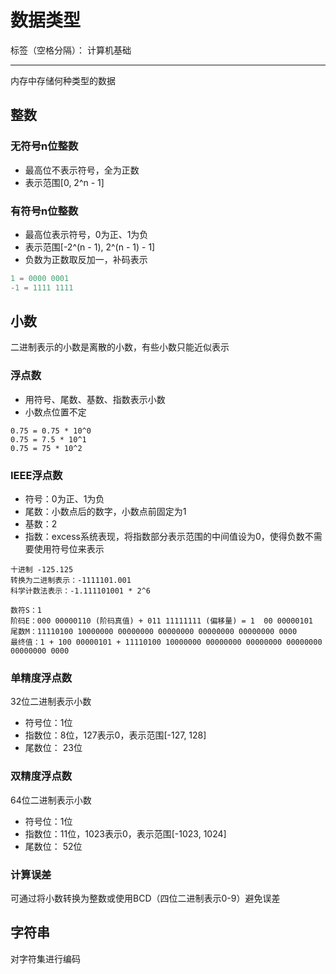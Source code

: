 # 数据类型

标签（空格分隔）： 计算机基础

---

内存中存储何种类型的数据

## 整数

### 无符号n位整数

* 最高位不表示符号，全为正数
* 表示范围[0, 2^n - 1]

### 有符号n位整数

* 最高位表示符号，0为正、1为负
* 表示范围[-2^(n - 1), 2^(n - 1) - 1]
* 负数为正数取反加一，补码表示

```javascript
1 = 0000 0001
-1 = 1111 1111
```

## 小数

二进制表示的小数是离散的小数，有些小数只能近似表示

### 浮点数

* 用符号、尾数、基数、指数表示小数
* 小数点位置不定

```
0.75 = 0.75 * 10^0
0.75 = 7.5 * 10^1
0.75 = 75 * 10^2
```

### IEEE浮点数

* 符号：0为正、1为负
* 尾数：小数点后的数字，小数点前固定为1
* 基数：2
* 指数：excess系统表现，将指数部分表示范围的中间值设为0，使得负数不需要使用符号位来表示

```
十进制 -125.125
转换为二进制表示：-1111101.001
科学计数法表示：-1.111101001 * 2^6

数符S：1
阶码E：000 00000110 (阶码真值) + 011 11111111 (偏移量) = 1  00 00000101
尾数M：11110100 10000000 00000000 00000000 00000000 00000000 0000
最终值：1 + 100 00000101 + 11110100 10000000 00000000 00000000 00000000 00000000 0000
```

### 单精度浮点数

32位二进制表示小数

* 符号位：1位
* 指数位：8位，127表示0，表示范围[-127, 128]
* 尾数位： 23位

### 双精度浮点数

64位二进制表示小数

* 符号位：1位
* 指数位：11位，1023表示0，表示范围[-1023, 1024]
* 尾数位： 52位

### 计算误差

可通过将小数转换为整数或使用BCD（四位二进制表示0-9）避免误差

## 字符串

对字符集进行编码
